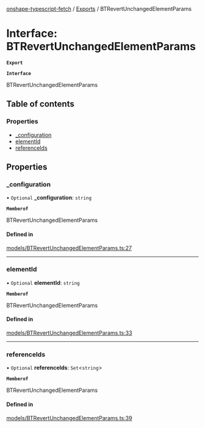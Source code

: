 [onshape-typescript-fetch](../README.md) / [Exports](../modules.md) / BTRevertUnchangedElementParams

# Interface: BTRevertUnchangedElementParams

**`Export`**

**`Interface`**

BTRevertUnchangedElementParams

## Table of contents

### Properties

- [\_configuration](BTRevertUnchangedElementParams.md#_configuration)
- [elementId](BTRevertUnchangedElementParams.md#elementid)
- [referenceIds](BTRevertUnchangedElementParams.md#referenceids)

## Properties

### \_configuration

• `Optional` **\_configuration**: `string`

**`Memberof`**

BTRevertUnchangedElementParams

#### Defined in

[models/BTRevertUnchangedElementParams.ts:27](https://github.com/toebes/onshape-typescript-fetch/blob/3e11ae1/models/BTRevertUnchangedElementParams.ts#L27)

___

### elementId

• `Optional` **elementId**: `string`

**`Memberof`**

BTRevertUnchangedElementParams

#### Defined in

[models/BTRevertUnchangedElementParams.ts:33](https://github.com/toebes/onshape-typescript-fetch/blob/3e11ae1/models/BTRevertUnchangedElementParams.ts#L33)

___

### referenceIds

• `Optional` **referenceIds**: `Set`<`string`\>

**`Memberof`**

BTRevertUnchangedElementParams

#### Defined in

[models/BTRevertUnchangedElementParams.ts:39](https://github.com/toebes/onshape-typescript-fetch/blob/3e11ae1/models/BTRevertUnchangedElementParams.ts#L39)
